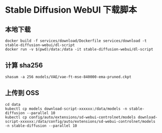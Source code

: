 # Stable Diffusion WebUI 下载脚本

## 本地下载

```shell
docker build -f services/download/Dockerfile services/download -t stable-diffusion-webui/dl-script
docker run -v $(pwd)/data:/data -it stable-diffusion-webui/dl-script
```

## 计算 sha256

```shell
shasum -a 256 models/VAE/vae-ft-mse-840000-ema-pruned.ckpt
```

## 上传到 OSS

```shell
cd data
kubectl cp models download-script-xxxxxx:/data/models -n stable-diffusion --parallel 10
kubectl cp config/auto/extensions/sd-webui-controlnet/models download-script-xxxxxx:/data/config/auto/extensions/sd-webui-controlnet/models -n stable-diffusion --parallel 10
```

